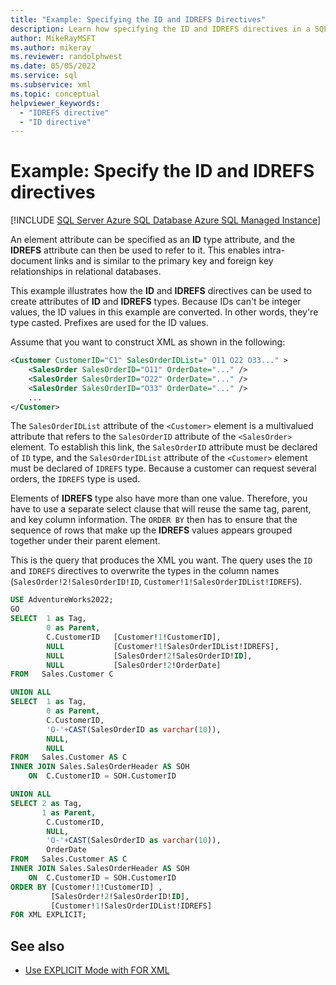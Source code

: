 ```yaml
---
title: "Example: Specifying the ID and IDREFS Directives"
description: Learn how specifying the ID and IDREFS directives in a SQL query can enable intra-document links.
author: MikeRayMSFT
ms.author: mikeray
ms.reviewer: randolphwest
ms.date: 05/05/2022
ms.service: sql
ms.subservice: xml
ms.topic: conceptual
helpviewer_keywords:
  - "IDREFS directive"
  - "ID directive"
---
```

# Example: Specify the ID and IDREFS directives

[!INCLUDE [SQL Server Azure SQL Database Azure SQL Managed Instance](../../includes/applies-to-version/sql-asdb-asdbmi.md)]

An element attribute can be specified as an **ID** type attribute, and the **IDREFS** attribute can then be used to refer to it. This enables intra-document links and is similar to the primary key and foreign key relationships in relational databases.

This example illustrates how the **ID** and **IDREFS** directives can be used to create attributes of **ID** and **IDREFS** types. Because IDs can't be integer values, the ID values in this example are converted. In other words, they're type casted. Prefixes are used for the ID values.

Assume that you want to construct XML as shown in the following:

```xml
<Customer CustomerID="C1" SalesOrderIDList=" O11 O22 O33..." >
    <SalesOrder SalesOrderID="O11" OrderDate="..." />
    <SalesOrder SalesOrderID="O22" OrderDate="..." />
    <SalesOrder SalesOrderID="O33" OrderDate="..." />
    ...
</Customer>
```

The `SalesOrderIDList` attribute of the `<Customer>` element is a multivalued attribute that refers to the `SalesOrderID` attribute of the `<SalesOrder>` element. To establish this link, the `SalesOrderID` attribute must be declared of `ID` type, and the `SalesOrderIDList` attribute of the `<Customer>` element must be declared of `IDREFS` type. Because a customer can request several orders, the `IDREFS` type is used.

Elements of **IDREFS** type also have more than one value. Therefore, you have to use a separate select clause that will reuse the same tag, parent, and key column information. The `ORDER BY` then has to ensure that the sequence of rows that make up the **IDREFS** values appears grouped together under their parent element.

This is the query that produces the XML you want. The query uses the `ID` and `IDREFS` directives to overwrite the types in the column names (`SalesOrder!2!SalesOrderID!ID`, `Customer!1!SalesOrderIDList!IDREFS`).

```sql
USE AdventureWorks2022;
GO
SELECT  1 as Tag,
        0 as Parent,
        C.CustomerID   [Customer!1!CustomerID],
        NULL           [Customer!1!SalesOrderIDList!IDREFS],
        NULL           [SalesOrder!2!SalesOrderID!ID],
        NULL           [SalesOrder!2!OrderDate]
FROM   Sales.Customer C

UNION ALL
SELECT  1 as Tag,
        0 as Parent,
        C.CustomerID,
        'O-'+CAST(SalesOrderID as varchar(10)),
        NULL,
        NULL
FROM   Sales.Customer AS C
INNER JOIN Sales.SalesOrderHeader AS SOH
    ON  C.CustomerID = SOH.CustomerID

UNION ALL
SELECT 2 as Tag,
       1 as Parent,
        C.CustomerID,
        NULL,
        'O-'+CAST(SalesOrderID as varchar(10)),
        OrderDate
FROM   Sales.Customer AS C
INNER JOIN Sales.SalesOrderHeader AS SOH
    ON  C.CustomerID = SOH.CustomerID
ORDER BY [Customer!1!CustomerID] ,
         [SalesOrder!2!SalesOrderID!ID],
         [Customer!1!SalesOrderIDList!IDREFS]
FOR XML EXPLICIT;
```

## See also

- [Use EXPLICIT Mode with FOR XML](../../relational-databases/xml/use-explicit-mode-with-for-xml.md)
